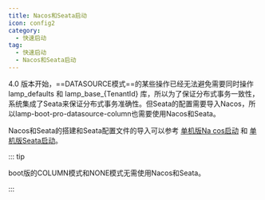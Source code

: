 ```yaml
---
title: Nacos和Seata启动
icon: config2
category:
  - 快速启动 
tag:
  - 快速启动 
  - Nacos和Seata启动
---
```


4.0 版本开始，==DATASOURCE模式==的某些操作已经无法避免需要同时操作 lamp_defaults  和 lamp_base_{TenantId} 库，所以为了保证分布式事务一致性，系统集成了Seata来保证分布式事务准确性。但Seata的配置需要导入Nacos，所以lamp-boot-pro-datasource-column也需要使用Nacos和Seata。

Nacos和Seata的搭建和Seata配置文件的导入可以参考  [单机版Na cos启动](../单机版Nacos启动.md) 和 [单机版Seata启动](../单机版Seata启动.md)。



::: tip

boot版的COLUMN模式和NONE模式无需使用Nacos和Seata。

:::



